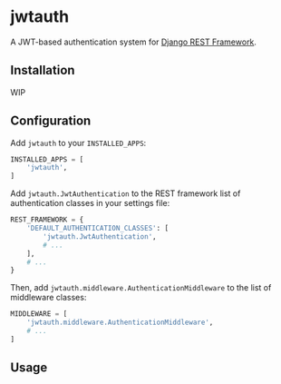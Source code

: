 # jwtauth

A JWT-based authentication system for 
[Django REST Framework](https://github.com/encode/django-rest-framework/tree/master).

## Installation

WIP

## Configuration

Add `jwtauth` to your `INSTALLED_APPS`:

```python
INSTALLED_APPS = [
    'jwtauth',
]
```

Add `jwtauth.JwtAuthentication` to the REST framework list of authentication classes in your
settings file:

```python
REST_FRAMEWORK = {
    'DEFAULT_AUTHENTICATION_CLASSES': [
        'jwtauth.JwtAuthentication',
        # ...
    ],
    # ...
}
```

Then, add `jwtauth.middleware.AuthenticationMiddleware` to the list of middleware classes:

```python
MIDDLEWARE = [
    'jwtauth.middleware.AuthenticationMiddleware',
    # ...
]
```

## Usage

